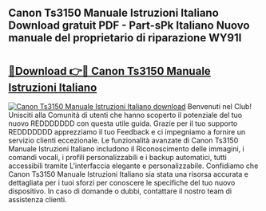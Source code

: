 ## Canon Ts3150 Manuale Istruzioni Italiano Download gratuit PDF - Part-sPk Italiano Nuovo manuale del proprietario di riparazione WY91I

# <h2><a href="http://dfgylk.blite.top/?on=Canon+Ts3150+Manuale+Istruzioni+Italiano">🔗Download 👉🔴 Canon Ts3150 Manuale Istruzioni Italiano</a></h2>

[![Canon Ts3150 Manuale Istruzioni Italiano download](https://i.imgur.com/lujVjoI.png)](http://dfgylk.blite.top/?on=Canon+Ts3150+Manuale+Istruzioni+Italiano)
Benvenuti nel Club! Unisciti alla Comunità di utenti che hanno scoperto il potenziale del tuo nuovo REDDDDDDD con questa utile guida. Grazie per il tuo supporto REDDDDDDD apprezziamo il tuo Feedback e ci impegniamo a fornire un servizio clienti eccezionale. Le funzionalità avanzate di Canon Ts3150 Manuale Istruzioni Italiano includono il Riconoscimento delle immagini, i comandi vocali, i profili personalizzabili e i backup automatici, tutti accessibili tramite L'interfaccia elegante e personalizzabile. Confidiamo che Canon Ts3150 Manuale Istruzioni Italiano sia stata una risorsa accurata e dettagliata per i tuoi sforzi per conoscere le specifiche del tuo nuovo dispositivo. In caso di domande o dubbi, contattare il nostro team di assistenza clienti.
